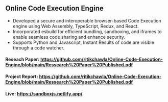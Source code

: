 ## Online Code Execution Engine

- Developed a secure and interoperable browser-based Code Execution engine using Web Assembly, TypeScript, Redux, and React.
- Incorporated esbuild for efficient bundling, sandboxing, and iframes to enable seamless code sharing and enhance security.
- Supports Python and Javascript, Instant Results of code are visible through a code watcher.

#### Reseach Paper: https://github.com/ritikchawla/Online-Code-Execution-Engine/blob/main/Ressearch%20Paper%20Published.pdf<br/>
#### Project Report: https://github.com/ritikchawla/Online-Code-Execution-Engine/blob/main/Ressearch%20Paper%20Published.pdf
#### Live: https://sandboxjs.netlify.app/<br/>
